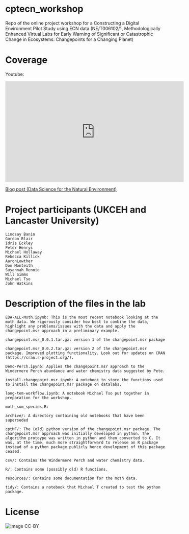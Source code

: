 # cptecn_workshop
Repo of the online project workshop for a Constructing a Digital Environment Pilot Study using ECN data 
(NE/T006102/1, Methodologically Enhanced Virtual Labs for Early Warning of Significant or Catastrophic Change in Ecosystems: Changepoints for a Changing Planet)

# Coverage
Youtube:

<iframe width="560" height="315" src="https://www.youtube.com/embed/WDBXpkzLRM8" title="YouTube video player" frameborder="0" allow="accelerometer; autoplay; clipboard-write; encrypted-media; gyroscope; picture-in-picture" allowfullscreen></iframe>

[Blog post (Data Science for the Natural Environment)](https://www.lancaster.ac.uk/data-science-of-the-natural-environment/blogs/methodologically-enhanced-virtual-labs-the-next-crucial-step-to-support-collaborative-environmental-data-science)

# Project participants (UKCEH and Lancaster University)
    Lindsay Banin
    Gordon Blair
    Idris Eckley
    Peter Henrys 
    Michael Hollaway 
    Rebecca Killick
    AaronLowther
    Don Monteith
    Susannah Rennie
    Will Simms
    Michael Tso
    John Watkins 

# Description of the files in the lab

    EDA-ALL-Moth.ipynb: This is the most recent notebook looking at the moth data. We rigorously consider how best to combine the data, highlight any problems/issues with the data and apply the changepoint.msr approach in a preliminary example.
    
    changepoint.msr_0.0.1.tar.gz: version 1 of the changepoint.msr package
    
    changepoint.msr_0.0.2.tar.gz: version 2 of the changepoint.msr package. Improved plotting functionality. Look out for updates on CRAN (https://cran.r-project.org/).
    
    Demo-Perch.ipynb: Applies the changepoint.msr approach to the Windermere Perch abundance and water chemistry data suggested by Pete.
    
    install-changepoint.msr.ipynb: A notebook to store the functions used to install the changepoint.msr package on datalabs.
    
    long-tem-workflow.ipynb: A notebook Michael Tso put together in preparation for the workshop.
    
    moth_sum_species.R:
    
    archive/: A directory containing old notebooks that have been superseded
    
    cptMF/: The (old) python version of the changepoint.msr package. The changepoint.msr approach was initially developed in python. The algorithm protoype was written in python and then converted to C. It was, at the time, much more straightforward to release an R package instead of a python package publicly hence development of this package ceased. 
    
    csv/: Contains the Windermere Perch and water chemistry data.
    
    R/: Contains some (possibly old) R functions. 
    
    resources/: Contains some documentation for the moth data. 
    
    tidy/: Contains a notebook that Michael T created to test the python package. 
    


# License
![image](https://user-images.githubusercontent.com/37928699/158212013-9e86c2cc-8f6a-4228-9968-bbea1efbdb35.png)
CC-BY
